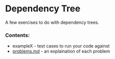# Dependency Tree

A few exercises to do with dependency trees.

### Contents:
* exampleX - test cases to run your code against
* [problems.md](/problems.md) - an explaination of each problem
